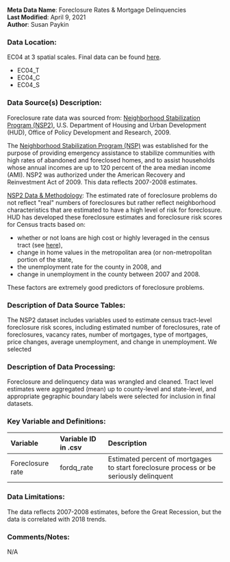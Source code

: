**Meta Data Name**: Foreclosure Rates & Mortgage Delinquencies  
**Last Modified**: April 9, 2021  
**Author**: Susan Paykin  

### Data Location: 
EC04 at 3 spatial scales. Final data can be found [here](/data_final).  
* EC04_T
* EC04_C
* EC04_S

### Data Source(s) Description:  

Foreclosure rate data was sourced from: [Neighborhood Stabilization Program (NSP2)](https://www.huduser.gov/portal/NSP2datadesc.html), U.S. Department of Housing and Urban Development (HUD), Office of Policy Development and Research, 2009. 

The [Neighborhood Stabilization Program (NSP)](https://www.huduser.gov/portal/datasets/NSP.html) was established for the purpose of providing emergency assistance to stabilize communities with high rates of abandoned and foreclosed homes, and to assist households whose annual incomes are up to 120 percent of the area median income (AMI). NSP2 was authorized under the American Recovery and Reinvestment Act of 2009. This data reflects 2007-2008 estimates. 

[NSP2 Data & Methodology](https://www.huduser.gov/portal/NSP2datadesc.html): The estimated rate of foreclosure problems do not reflect "real" numbers of foreclosures but rather reflect neighborhood characteristics that are estimated to have a high level of risk for foreclosure. HUD has developed these foreclosure estimates and foreclosure risk scores for Census tracts based on: 

* whether or not loans are high cost or highly leveraged in the census tract (see [here](https://www.huduser.gov/periodicals/ushmc/summer08/summary.pdf)),
* change in home values in the metropolitan area (or non-metropolitan portion of the state,
* the unemployment rate for the county in 2008, and
* change in unemployment in the county between 2007 and 2008.

These factors are extremely good predictors of foreclosure problems.

### Description of Data Source Tables:

The NSP2 dataset includes variables used to estimate census tract-level foreclosure risk scores, including estimated number of foreclosures, rate of foreclosures, vacancy rates, number of mortgages, type of mortgages, price changes, average unemployment, and change in unemployment. We selected

### Description of Data Processing: 

Foreclosure and delinquency data was wrangled and cleaned. Tract level estimates were aggregated (mean) up to county-level and state-level, and appropriate gegraphic boundary labels were selected for inclusion in final datasets. 

### Key Variable and Definitions:

| Variable | Variable ID in .csv | Description |
|:---------|:--------------------|:------------|
| Foreclosure rate | fordq_rate | Estimated percent of mortgages to start foreclosure process or be seriously delinquent |

### Data Limitations:
The data reflects 2007-2008 estimates, before the Great Recession, but the data is correlated with 2018 trends. 

### Comments/Notes:
N/A
